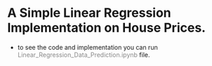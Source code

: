 # A Simple Linear Regression Implementation on House Prices.
- to see the code and implementation you can run <span style="color: #888888;">Linear_Regression_Data_Prediction.ipynb</span> file.
